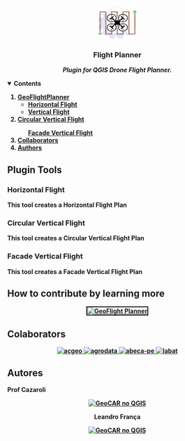 <!-- PROJECT LOGO -->
<p align="center">
    <img src="https://github.com/OpenGeoOne/qgis-drone-flight-planner/blob/main/images/GeoFlightPlanner.png" alt="Logo" width="90" height="75">
  <h3 align="center">Flight Planner</h3>
  <p align="center">
    <b><i>Plugin for QGIS Drone Flight Planner.</i><b>
    <br />
  </p>
</p>

<!-- TABLE OF CONTENTS -->
<details open="open">
  <summary>Contents</summary>
  <ol>
      <li>
      <a href="gGeoflightplanner">GeoFlightPlanner</a>
      <ul>
        <li><a href="#horizontal-flight">Horizontal Flight</a></li>
      </ul>
      <ul>
        <li><a href="#vertical-flight">Vertical Flight</a></li>
      </ul>
        <li>
          <a href="#circular-vertical-flight">Circular Vertical Flight</a></li>
        <ul>
          <a href="#facade-vertical-flight">Facade Vertical Flight</a></li>
        </ul>
    <li>
      <a href="#collaborators">Collaborators</a>
    </li>
    <li>
      <a href="#authors">Authors</a>
    </li>
  </ol>
</details>


## Plugin Tools


### Horizontal Flight
This tool creates a Horizontal Flight Plan
<div align="center">  
</div>

### Circular Vertical Flight
This tool creates a Circular Vertical Flight Plan
<div align="center">    
</div>

### Facade Vertical Flight
This tool creates a Facade Vertical Flight Plan
<div align="center">    
</div>

## How to contribute by learning more
<div style="text-align: center;"><a
 href="https://portal.geoone.com.br/m/courses"><img
 style="border: 2px solid ;" alt="GeoFlight Planner"
 title="CURSO NA GEOONE"
 src="https://files.curseduca.com/04a4f1db-3c21-47da-8b58-d1d3ceed8d90/facefe689e70437ed8f9f108228e80f64e046bbd.webp"></a>
<br>
</div>


## Colaborators
<div style="text-align: center;">
<tbody>
        <tr>
          <td><a target="_blank" rel="noopener noreferrer" href="https://www.acgeoengenharia.com.br/">
          <img title="ACGEO Engenharia" style="border: 0px solid ; heigth: 160px; " alt="acgeo"
           src="https://user-images.githubusercontent.com/88212377/161191725-f37650ff-1fba-4cae-8145-af45f1c599d1.jpg">
           </a>
          </td>
          <td><a target="_blank" rel="noopener noreferrer" href="https://agrodata.me/">
          <img title="AgroData" style="border: 0px solid ; heigth: 200px; " alt="agrodata"
           src="https://user-images.githubusercontent.com/88212377/162043665-0508af3f-83f5-4bc4-847f-0e81b8261e77.JPG">
           </a>
          </td>
          <td><a target="_blank" rel="noopener noreferrer" href="https://www.instagram.com/abeca.pe/">
          <img title="ABECA-PE" style="border: 0px solid ; heigth: 200px; " alt="abeca-pe"
           src="https://user-images.githubusercontent.com/25651083/178548305-85664a78-1dcc-4fda-9a07-af450480a32d.jpg">
           </a>
          </td>
          <td><a target="_blank" rel="noopener noreferrer" href="https://sites.google.com/view/labat/01">
          <img title="DECart-UFPE" style="border: 0px solid ; heigth: 200px; " alt="labat"
           src="https://user-images.githubusercontent.com/25651083/179381253-1805dd57-1bf7-4eb4-9608-c2fb0bd4c93b.jpg">
           </a>
          </td>
        </tr>
      </tbody>
</div>


## Autores
Prof Cazaroli 
<div style="text-align: center;"><a
 href="https://www.linkedin.com/in/prof-cazaroli-458377274/"><img
 style="border: 0px solid ;width: 20px" alt="GeoCAR no QGIS"
 title="Prof Cazaroli"
 src="https://user-images.githubusercontent.com/52215653/163875911-3ff4d34b-bf67-4b2b-9d2c-8525c1c011a6.png"></a>
<br>

Leandro França
<div style="text-align: center;"><a
 href="https://www.linkedin.com/in/leandro-fran%C3%A7a-93093714b/"><img
 style="border: 0px solid ;width: 20px" alt="GeoCAR no QGIS"
 title="Leandro França"
 src="https://user-images.githubusercontent.com/52215653/163875911-3ff4d34b-bf67-4b2b-9d2c-8525c1c011a6.png"></a>
<br>

